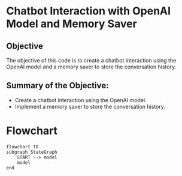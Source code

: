 # Chatbot Interaction with OpenAI Model and Memory Saver

## Objective
The objective of this code is to create a chatbot interaction using the OpenAI model and a memory saver to store the conversation history.

## Summary of the Objective:
- Create a chatbot interaction using the OpenAI model.
- Implement a memory saver to store the conversation history.

# Flowchart
```mermaid
flowchart TD
subgraph StateGraph
    START --> model
    model
end
```